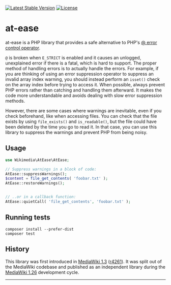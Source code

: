 [![Latest Stable Version]](https://packagist.org/packages/wikimedia/at-ease) [![License]](https://packagist.org/packages/wikimedia/at-ease)

at-ease
=======

at-ease is a PHP library that provides a safe alternative to PHP's
[@ error control operator][].

`@` is broken when `E_STRICT` is enabled and it causes an unlogged,
unexplained error if there is a fatal, which is hard to support. The proper
method of handling errors is to actually handle the errors. For example, if
you are thinking of using an error suppression operator to suppress an invalid
array index warning, you should instead perform an `isset()` check on the
array index before trying to access it. When possible, always prevent PHP
errors rather than catching and handling them afterward. It makes the code
more understandable and avoids dealing with slow error suppression methods.

However, there are some cases where warnings are inevitable, even if you check
beforehand, like when accessing files. You can check that the file exists by
using `file_exists()` and `is_readable()`, but the file could have been
deleted by the time you go to read it. In that case, you can use this library
to suppress the warnings and prevent PHP from being noisy.


Usage
-----

```php
use Wikimedia\AtEase\AtEase;

// Suppress warnings in a block of code:
AtEase::suppressWarnings();
$content = file_get_contents( 'foobar.txt' );
AtEase::restoreWarnings();


// ..or in a callback function:
AtEase::quietCall( 'file_get_contents', 'foobar.txt' );
```

Running tests
-------------

    composer install --prefer-dist
    composer test


History
-------

This library was first introduced in [MediaWiki 1.3][] ([r4261][]). It was
split out of the MediaWiki codebase and published as an independent library
during the [MediaWiki 1.26][] development cycle.


---
[@ error control operator]: https://php.net/manual/en/language.operators.errorcontrol.php
[MediaWiki 1.3]: https://www.mediawiki.org/wiki/MediaWiki_1.3
[r4261]: https://phabricator.wikimedia.org/rSVN4261
[MediaWiki 1.26]: https://www.mediawiki.org/wiki/MediaWiki_1.26
[Latest Stable Version]: https://poser.pugx.org/wikimedia/at-ease/v/stable.svg
[License]: https://poser.pugx.org/wikimedia/at-ease/license.svg
